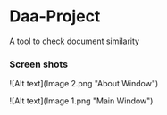 # Daa-Project
A tool to check document similarity
### Screen shots
![Alt text](Image 2.png "About Window")

![Alt text](Image 1.png "Main Window")
